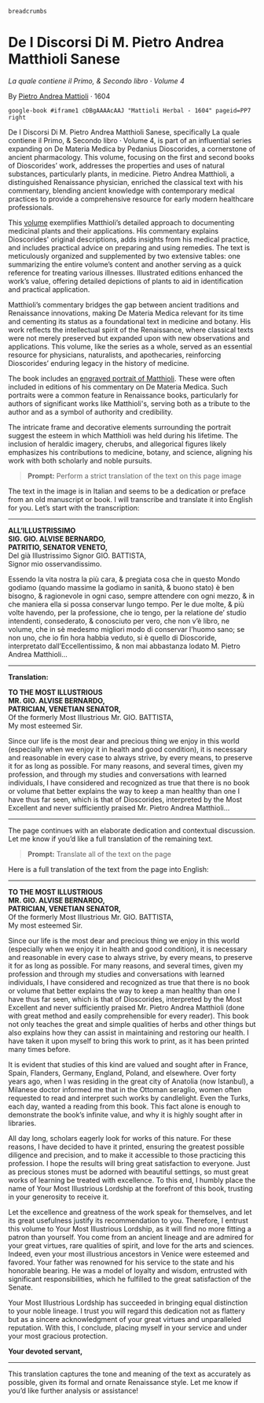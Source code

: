 <style>
    .markdown-body blockquote {
        /* border: 1px solid #444; */
        border-radius: 12px;
        padding: 1em 0.5em;
        background-color: #eee;
        /* font-weight: bold; */
        color: black;
    }

</style>

`breadcrumbs`

# De I Discorsi Di M. Pietro Andrea Matthioli Sanese

*La quale contiene il Primo, & Secondo libro · Volume 4*

By [Pietro Andrea Mattioli](Q457191) · 1604

`google-book #iframe1 cDBgAAAAcAAJ "Mattioli Herbal - 1604" pageid=PP7 right`

De I Discorsi Di M. Pietro Andrea Matthioli Sanese, specifically La quale contiene il Primo, & Secondo libro · Volume 4, is part of an influential series expanding on De Materia Medica by Pedanius Dioscorides, a cornerstone of ancient pharmacology. This volume, focusing on the first and second books of Dioscorides’ work, addresses the properties and uses of natural substances, particularly plants, in medicine. Pietro Andrea Matthioli, a distinguished Renaissance physician, enriched the classical text with his commentary, blending ancient knowledge with contemporary medical practices to provide a comprehensive resource for early modern healthcare professionals.

This [volume](iframe1/gotopageid/PP9) exemplifies Matthioli’s detailed approach to documenting medicinal plants and their applications. His commentary explains Dioscorides' original descriptions, adds insights from his medical practice, and includes practical advice on preparing and using remedies. The text is meticulously organized and supplemented by two extensive tables: one summarizing the entire volume’s content and another serving as a quick reference for treating various illnesses. Illustrated editions enhanced the work’s value, offering detailed depictions of plants to aid in identification and practical application.

Matthioli’s commentary bridges the gap between ancient traditions and Renaissance innovations, making De Materia Medica relevant for its time and cementing its status as a foundational text in medicine and botany. His work reflects the intellectual spirit of the Renaissance, where classical texts were not merely preserved but expanded upon with new observations and applications. This volume, like the series as a whole, served as an essential resource for physicians, naturalists, and apothecaries, reinforcing Dioscorides’ enduring legacy in the history of medicine.

The book includes an [engraved portrait of Matthioli](iframe1/gotopageid/PA16-IA94).  These were often included in editions of his commentary on De Materia Medica. Such portraits were a common feature in Renaissance books, particularly for authors of significant works like Matthioli's, serving both as a tribute to the author and as a symbol of authority and credibility.

The intricate frame and decorative elements surrounding the portrait suggest the esteem in which Matthioli was held during his lifetime. The inclusion of heraldic imagery, cherubs, and allegorical figures likely emphasizes his contributions to medicine, botany, and science, aligning his work with both scholarly and noble pursuits.

>**Prompt:** Perform a strict translation of the text on this page image

The text in the image is in Italian and seems to be a dedication or preface from an old manuscript or book. I will transcribe and translate it into English for you. Let’s start with the transcription:

---

**ALL’ILLUSTRISSIMO  
SIG. GIO. ALVISE BERNARDO,  
PATRITIO, SENATOR VENETO,**  
Del già Illustrissimo Signor GIO. BATTISTA,  
Signor mio osservandissimo.  

Essendo la vita nostra la più cara, & pregiata cosa che in questo Mondo godiamo (quando massime la godiamo in sanità, & buono stato) è ben bisogno, & ragionevole in ogni caso, sempre attendere con ogni mezzo, & in che maniera ella si possa conservar lungo tempo. Per le due molte, & più volte havendo, per la professione, che io tengo, per la relatione de’ studio intendenti, consederato, & conosciuto per vero, che non v’è libro, ne volume, che in sè medesmo migliori modo di conservar l’huomo sano; se non uno, che io fin hora habbia veduto, si è quello di Dioscoride, interpretato dall’Eccellentissimo, & non mai abbastanza lodato M. Pietro Andrea Matthioli…

---

**Translation:**

**TO THE MOST ILLUSTRIOUS  
MR. GIO. ALVISE BERNARDO,  
PATRICIAN, VENETIAN SENATOR,**  
Of the formerly Most Illustrious Mr. GIO. BATTISTA,  
My most esteemed Sir.  

Since our life is the most dear and precious thing we enjoy in this world (especially when we enjoy it in health and good condition), it is necessary and reasonable in every case to always strive, by every means, to preserve it for as long as possible. For many reasons, and several times, given my profession, and through my studies and conversations with learned individuals, I have considered and recognized as true that there is no book or volume that better explains the way to keep a man healthy than one I have thus far seen, which is that of Dioscorides, interpreted by the Most Excellent and never sufficiently praised Mr. Pietro Andrea Matthioli…

---

The page continues with an elaborate dedication and contextual discussion. Let me know if you’d like a full translation of the remaining text.

>**Prompt:** Translate all of the text on the page

Here is a full translation of the text from the page into English:

---

**TO THE MOST ILLUSTRIOUS  
MR. GIO. ALVISE BERNARDO,  
PATRICIAN, VENETIAN SENATOR,**  
Of the formerly Most Illustrious Mr. GIO. BATTISTA,  
My most esteemed Sir.

Since our life is the most dear and precious thing we enjoy in this world (especially when we enjoy it in health and good condition), it is necessary and reasonable in every case to always strive, by every means, to preserve it for as long as possible. For many reasons, and several times, given my profession and through my studies and conversations with learned individuals, I have considered and recognized as true that there is no book or volume that better explains the way to keep a man healthy than one I have thus far seen, which is that of Dioscorides, interpreted by the Most Excellent and never sufficiently praised Mr. Pietro Andrea Matthioli (done with great method and easily comprehensible for every reader). This book not only teaches the great and simple qualities of herbs and other things but also explains how they can assist in maintaining and restoring our health. I have taken it upon myself to bring this work to print, as it has been printed many times before.

It is evident that studies of this kind are valued and sought after in France, Spain, Flanders, Germany, England, Poland, and elsewhere. Over forty years ago, when I was residing in the great city of Anatolia (now Istanbul), a Milanese doctor informed me that in the Ottoman seraglio, women often requested to read and interpret such works by candlelight. Even the Turks, each day, wanted a reading from this book. This fact alone is enough to demonstrate the book’s infinite value, and why it is highly sought after in libraries.

All day long, scholars eagerly look for works of this nature. For these reasons, I have decided to have it printed, ensuring the greatest possible diligence and precision, and to make it accessible to those practicing this profession. I hope the results will bring great satisfaction to everyone. Just as precious stones must be adorned with beautiful settings, so must great works of learning be treated with excellence. To this end, I humbly place the name of Your Most Illustrious Lordship at the forefront of this book, trusting in your generosity to receive it.

Let the excellence and greatness of the work speak for themselves, and let its great usefulness justify its recommendation to you. Therefore, I entrust this volume to Your Most Illustrious Lordship, as it will find no more fitting a patron than yourself. You come from an ancient lineage and are admired for your great virtues, rare qualities of spirit, and love for the arts and sciences. Indeed, even your most illustrious ancestors in Venice were esteemed and favored. Your father was renowned for his service to the state and his honorable bearing. He was a model of loyalty and wisdom, entrusted with significant responsibilities, which he fulfilled to the great satisfaction of the Senate.

Your Most Illustrious Lordship has succeeded in bringing equal distinction to your noble lineage. I trust you will regard this dedication not as flattery but as a sincere acknowledgment of your great virtues and unparalleled reputation. With this, I conclude, placing myself in your service and under your most gracious protection.

**Your devoted servant,**

---

This translation captures the tone and meaning of the text as accurately as possible, given its formal and ornate Renaissance style. Let me know if you’d like further analysis or assistance!

